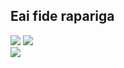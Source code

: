 <h2>Eai fide rapariga</h2>
<img src="https://discord.c99.nl/widget/theme-3/765310930124013580.png" />
<a href="https://github.com/willianx06">
  <img src="https://github-readme-stats.vercel.app/api?username=willianx06&show_icons=true&theme=chartreuse-dark" /><br>
  <img src="https://github-readme-stats.vercel.app/api/top-langs/?username=willianx06&layout=compact&langs_count=16&theme=chartreuse-dark" />
</a>
<!--
**willianx06/willianx06** is a ✨ _special_ ✨ repository because its `README.md` (this file) appears on your GitHub profile.

Here are some ideas to get you started:

- 🔭 I’m currently working on ...
- 🌱 I’m currently learning ...
- 👯 I’m looking to collaborate on ...
- 🤔 I’m looking for help with ...
- 💬 Ask me about ...
- 📫 How to reach me: ...
- 😄 Pronouns: ...
- ⚡ Fun fact: ...
-->

